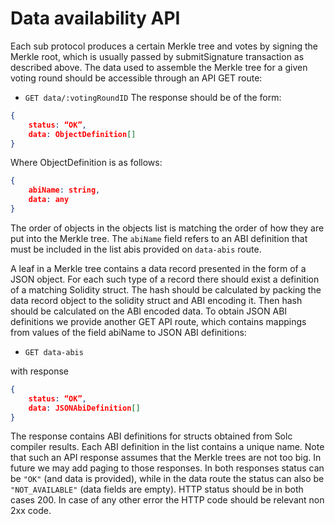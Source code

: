 # Data availability API

Each sub protocol produces a certain Merkle tree and votes by signing the Merkle root, which is usually passed by submitSignature transaction as described above. The data used to assemble the Merkle tree for a given voting round should be accessible through an API GET route:

- `GET data/:votingRoundID`
  The response should be of the form:

```json
{
	status: “OK”,
	data: ObjectDefinition[]
}
```

Where ObjectDefinition is as follows:

```json
{
	abiName: string,
	data: any
}
```

The order of objects in the objects list is matching the order of how they are put into the Merkle tree. The `abiName` field refers to an ABI definition that must be included in the list abis provided on `data-abis` route.

A leaf in a Merkle tree contains a data record presented in the form of a JSON object. For each such type of a record there should exist a definition of a matching Solidity struct. The hash should be calculated by packing the data record object to the solidity struct and ABI encoding it. Then hash should be calculated on the ABI encoded data. To obtain JSON ABI definitions we provide another GET API route, which contains mappings from values of the field abiName to JSON ABI definitions:

- `GET data-abis`

with response

```json
{
	status: “OK”,
	data: JSONAbiDefinition[]
}
```

The response contains ABI definitions for structs obtained from Solc compiler results. Each ABI definition in the list contains a unique name. Note that such an API response assumes that the Merkle trees are not too big. In future we may add paging to those responses.
In both responses status can be `"OK"` (and data is provided), while in the data route the status can also be `"NOT_AVAILABLE"` (data fields are empty). HTTP status should be in both cases 200. In case of any other error the HTTP code should be relevant non 2xx code.
